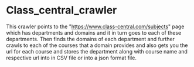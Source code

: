# Class_central_crawler
This crawler points to the "https://www.class-central.com/subjects"  page which has departments and domains and it in turn goes to each of these departments. Then finds the domains of each department and further crawls to each of the courses that a domain provides and also gets you the url for each course and stores the department along with course name and respective url into in CSV file or into a json format file.     
